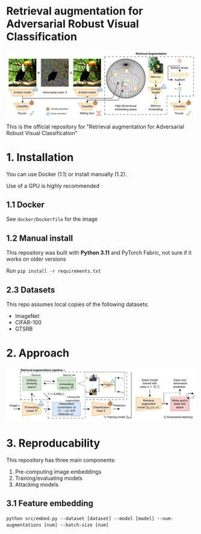 # Retrieval augmentation for Adversarial Robust Visual Classification

![Teaser image](assets/teaser.png "General overview")

This is the official repository for "Retrieval augmentation for Adversarial Robust Visual Classification"

# 1. Installation
You can use Docker (1.1) or install manually (1.2).

Use of a GPU is highly recommended

## 1.1 Docker
See `docker/Dockerfile` for the image

## 1.2 Manual install
This repository was built with **Python 3.11** and PyTorch Fabric, not sure if it works on older versions

Run `pip install -r requirements.txt`

## 2.3 Datasets
This repo assumes local copies of the following datasets:
* ImageNet
* CIFAR-100
* GTSRB

# 2. Approach
![Overview](assets/overview.png)


# 3. Reproducability

This repository has three main components: 
1) Pre-computing image embeddings
2) Training/evaluating models
3) Attacking models

## 3.1 Feature embedding

`python src/embed.py --dataset [dataset] --model [model] --num-augmentations [num] --batch-size [num]`
